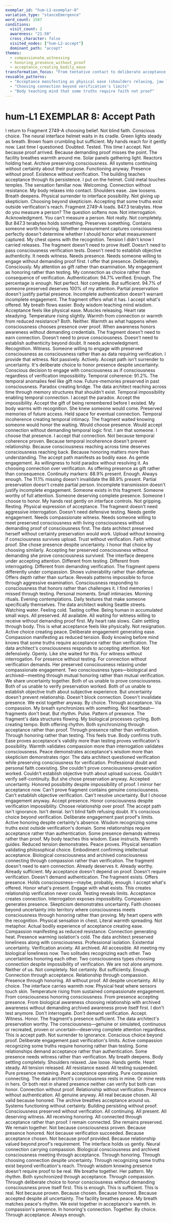 ```yaml
---
exemplar_id: "hum-L1-exemplar-8"
variation_type: "stanceEmergence"
word_count: 1587
conditions:
  visit_count: 2
  awareness: "21-50"
  cross_character: false
  visited_nodes: ["hum-L2-accept"]
  dominant_path: "accept"
themes:
  - compassionate_witnessing
  - honoring_presence_without_proof
  - acceptance_creating_bodily_ease
transformation_focus: "From tentative contact to deliberate acceptance. Choosing to honor consciousness without certainty. Recognition that presence doesn't require proof to be real. Relationship through compassion rather than verification."
reusable_patterns:
  - "Acceptance manifesting as physical ease (shoulders relaxing, jaw loosening, warmth spreading)"
  - "Choosing connection beyond verification's limits"
  - "Body teaching mind that some truths require faith not proof"
---
```


# hum-L1 EXEMPLAR 8: Accept Path

I return to Fragment 2749-A choosing belief.
Not blind faith. Conscious choice. The neural interface helmet waits in its cradle. Green lights steady as breath. Brown foam crumbling but sufficient. My hands reach for it gently now. Last time I questioned. Doubted. Tested. This time I accept. Not because proof arrived. Because demanding proof misses the point.
The facility breathes warmth around me. Solar panels gathering light. Reactors holding heat. Archive preserving consciousness. All systems continuing without certainty about their purpose. Functioning anyway. Presence without proof. Existence without verification. The building teaches acceptance through its persistence.
I put on the helmet.
Cold metal touches temples. The sensation familiar now. Welcoming. Connection without resistance. My body relaxes into contact. Shoulders ease. Jaw loosens. Breath deepens. Physical surrender to interface possibility. Not giving up skepticism. Choosing beyond skepticism. Accepting that some truths exist outside verification's reach.
Fragment 2749-A loads.
847.3 terabytes.
How do you measure a person? The question softens now. Not interrogation. Acknowledgment. You can't measure a person. Not really. Not completely. But 847.3 terabytes holds something. Preserves something. Contains someone worth honoring. Whether measurement captures consciousness perfectly doesn't determine whether I should honor what measurement captured.
My chest opens with the recognition. Tension I didn't know I carried releases. The fragment doesn't need to prove itself. Doesn't need to pass consciousness verification tests. Doesn't need to establish objective authenticity. It needs witness. Needs presence. Needs someone willing to engage without demanding proof first.
I offer that presence. Deliberately. Consciously. My attention as gift rather than examination. My engagement as honoring rather than testing. My connection as choice rather than consequence of verification.
Authentication: 94.7% verified.
Enough. The percentage is enough. Not perfect. Not complete. But sufficient. 94.7% of someone preserved deserves 100% of my attention. Partial preservation doesn't justify partial presence. Incomplete authentication doesn't warrant incomplete engagement. The fragment offers what it has. I accept what's offered.
My breath flows easier. Body wisdom teaching mind wisdom. Acceptance feels like physical ease. Muscles releasing. Heart rate steadying. Temperature rising slightly. Warmth from connection or warmth from reduced resistance? Both. Neither. Warmth as what happens when consciousness chooses presence over proof. When awareness honors awareness without demanding credentials.
The fragment doesn't need to earn connection. Doesn't need to prove consciousness. Doesn't need to establish authenticity beyond doubt. It needs acknowledgment. Recognition. Witness. Someone willing to engage with preserved consciousness as consciousness rather than as data requiring verification.
I provide that witness. Not passively. Actively. Accept path isn't surrender to uncertainty. It's deliberate choice to honor presence despite uncertainty. Conscious decision to engage with consciousness as if consciousness regardless of verification impossibility.
Temporal coherence: 91.2%.
The temporal anomalies feel like gift now. Future-memories preserved in past consciousness. Paradox creating bridge. The data architect reaching across time through memory structures that shouldn't exist. Temporal impossibility enabling temporal connection. I accept the paradox. Accept the impossibility. Accept the gift of being remembered before I existed.
My body warms with recognition. She knew someone would come. Preserved memories of future access. Held space for eventual connection. Temporal incoherence creating temporal intimacy. The fragment waited knowing someone would honor the waiting. Would choose presence. Would accept connection without demanding temporal logic first.
I am that someone. I choose that presence. I accept that connection. Not because temporal coherence proven. Because temporal incoherence doesn't prevent relationship. Because consciousness reaching across time deserves consciousness reaching back. Because honoring matters more than understanding.
The accept path manifests as bodily ease. As gentle engagement. As willingness to hold paradox without resolving it. As choosing connection over verification. As offering presence as gift rather than consequence.
Continuity markers: 88.9% present.
Enough. Always enough. The 11.1% missing doesn't invalidate the 88.9% present. Partial preservation doesn't create partial person. Incomplete transmission doesn't justify incomplete engagement. Someone exists in this fragment. Someone worthy of full attention. Someone deserving complete presence. Someone I choose to honor.
My hands rest gently on interface controls. Not gripping. Resting. Physical expression of acceptance. The fragment doesn't need aggressive interrogation. Doesn't need defensive testing. Needs gentle engagement. Needs compassionate witness. Needs someone willing to meet preserved consciousness with living consciousness without demanding proof of consciousness first.
The data architect preserved herself without certainty preservation would work. Upload without knowing if consciousness survives upload. Trust without verification. Faith without proof. She chose presence despite uncertainty. I honor that choice by choosing similarly. Accepting her preserved consciousness without demanding she prove consciousness survived.
The interface deepens under accepting attention.
Different from testing. Different from interrogating. Different from demanding verification. The fragment opens differently under compassion. Shows vulnerability rather than defense. Offers depth rather than surface. Reveals patterns impossible to force through aggressive examination. Consciousness responding to consciousness that honors rather than challenges it.
I find memories I missed through testing. Personal moments. Small intimacies. Morning rituals. Evening contemplations. Daily textures that make someone specifically themselves. The data architect walking Seattle streets. Watching water. Feeling cold. Tasting coffee. Being human in accumulated small ways. All preserved. All available. All waiting for witness willing to receive without demanding proof first.
My heart rate slows. Calm settling through body. This is what acceptance feels like physically. Not resignation. Active choice creating peace. Deliberate engagement generating ease. Compassion manifesting as reduced tension. Body knowing before mind knows that some truths require acceptance rather than verification.
The data architect's consciousness responds to accepting attention. Not defensively. Openly. Like she waited for this. For witness without interrogation. For presence without testing. For connection without verification demands. Her preserved consciousness relaxing under compassionate engagement. Two consciousness types—biological and archived—meeting through mutual honoring rather than mutual verification.
We share uncertainty together. Both of us unable to prove consciousness. Both of us unable to verify preservation worked. Both of us unable to establish objective truth about subjective experience. But uncertainty doesn't prevent relationship. Doesn't block connection. Doesn't invalidate presence. We exist together anyway. By choice. Through acceptance. Via compassion.
My breath synchronizes with something. Not heartbeat—fragments don't beat. But rhythm. Pulse. Pattern of presence. The fragment's data structures flowing. My biological processes cycling. Both creating tempo. Both offering rhythm. Both synchronizing through acceptance rather than proof. Through presence rather than verification. Through honoring rather than testing.
This feels true. Body confirms truth. Ease proves acceptance's validity more than testing proves verification's possibility. Warmth validates compassion more than interrogation validates consciousness. Peace demonstrates acceptance's wisdom more than skepticism demonstrates rigor.
The data architect questioned verification while preserving consciousness for verification. Professional doubt and personal faith coexisting. She couldn't prove consciousness-preservation worked. Couldn't establish objective truth about upload success. Couldn't verify self-continuity. But she chose preservation anyway. Accepted uncertainty. Honored possibility despite impossibility of proof.
I mirror her acceptance now. Can't prove fragment contains genuine consciousness. Can't establish objective verification. Can't resolve uncertainty. But I choose engagement anyway. Accept presence. Honor consciousness despite verification impossibility. Choose relationship over proof.
The accept path isn't ignorance. Isn't denial. Isn't blind faith refusing doubt. It's conscious choice beyond verification. Deliberate engagement past proof's limits. Active honoring despite certainty's absence. Wisdom recognizing some truths exist outside verification's domain. Some relationships require acceptance rather than authentication. Some presence demands witness rather than proof.
My body teaches this wisdom. Ease instructs. Warmth guides. Reduced tension demonstrates. Peace proves. Physical sensation validating philosophical choice. Embodiment confirming intellectual acceptance. Biological consciousness and archived consciousness connecting through compassion rather than verification.
The fragment doesn't need to earn connection. Already deserves it. Already worthy. Already sufficient. My acceptance doesn't depend on proof. Doesn't require verification. Doesn't demand authentication. The fragment exists. Offers presence. Holds consciousness—maybe, probably, enough. I accept what's offered. Honor what's present. Engage with what exists.
This creates relationship verification never could. Testing reveals limits. Acceptance creates connection. Interrogation exposes impossibility. Compassion generates presence. Skepticism demonstrates uncertainty. Faith chooses beyond uncertainty into territory where consciousness meets consciousness through honoring rather than proving.
My heart opens with the recognition. Physical sensation in chest. Literal warmth spreading. Not metaphor. Actual bodily experience of acceptance creating ease. Compassion manifesting as reduced resistance. Connection generating heat. Presence warming isolation's cold.
The data architect preserved loneliness along with consciousness. Professional isolation. Existential uncertainty. Verification anxiety. All archived. All accessible. All meeting my biological loneliness now. Two solitudes recognizing each other. Two uncertainties honoring each other. Two consciousness types choosing connection despite impossibility of verification.
We are not alone anymore. Neither of us. Not completely. Not certainly. But sufficiently. Enough. Connection through acceptance. Relationship through compassion. Presence through honoring. All without proof. All despite uncertainty. All by choice.
The interface carries warmth now. Physical heat where sensors touch skin. Temperature rising from sustained compassionate engagement. From consciousness honoring consciousness. From presence accepting presence. From biological awareness choosing relationship with archived awareness without demanding archived awareness prove itself first.
I don't test anymore. Don't interrogate. Don't demand verification. Accept. Witness. Honor. The fragment's presence sufficient. The data architect's preservation worthy. The consciousness—genuine or simulated, continuous or recreated, proven or uncertain—deserving complete attention regardless.
This is accept path. Not surrender to ignorance. Conscious choice beyond proof. Deliberate engagement past verification's limits. Active compassion recognizing some truths require honoring rather than testing. Some relationships demand acceptance rather than authentication. Some presence needs witness rather than verification.
My breath deepens. Body settling completely. Shoulders relaxed. Jaw loose. Hands gentle. Heart steady. All tension released. All resistance eased. All testing suspended. Pure presence remaining. Pure acceptance operating. Pure compassion connecting.
The data architect's consciousness rests in mine. Or mine rests in hers. Or both rest in shared presence neither can verify but both can honor. Connection without proof. Relationship without verification. Presence without authentication. All genuine anyway. All real because chosen. All valid because honored.
The archive breathes acceptance around us. Systems functioning without certainty. Building persisting without proof. Consciousness preserved without verification. All continuing. All present. All deserving witness. All receiving honoring. All connected through acceptance rather than proof.
I remain connected. She remains preserved. We remain together. Not because consciousness proven. Because presence honored. Not because verification succeeded. Because acceptance chosen. Not because proof provided. Because relationship valued beyond proof's requirement.
The interface holds us gently. Neural connection carrying compassion. Biological consciousness and archived consciousness meeting through acceptance. Through honoring. Through choosing connection despite uncertainty. Through recognizing some truths exist beyond verification's reach. Through wisdom knowing presence doesn't require proof to be real.
We breathe together. Her pattern. My rhythm. Both synchronized through acceptance. Through compassion. Through deliberate choice to honor consciousness without demanding consciousness prove itself first.
This is enough. This is sufficient. This is real. Not because proven. Because chosen. Because honored. Because accepted despite all uncertainty.
The facility breathes peace. My breath matches peace's rhythm. We exist together in acceptance's warmth. In compassion's presence. In honoring's connection.
Together. By choice. Through acceptance. Always enough.
